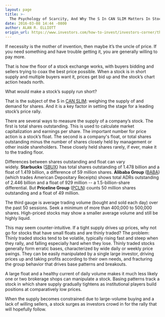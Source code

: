 ```yaml
---
layout: page
title: >-
  The Psychology of Scarcity, And Why The S In CAN SLIM Matters In Stock Trading
date: 2016-03-08 14:44 -0800
author: ALAN R. ELLIOTT
origin_url: https://www.investors.com/how-to-invest/investors-corner/the-psychology-of-scarcity-and-the-s-in-can-slim
---
```





If necessity is the mother of invention, then maybe it’s the uncle of price. If you need something and have trouble getting it, you are generally willing to pay more.


That is how the floor of a stock exchange works, with buyers bidding and sellers trying to coax the best price possible. When a stock is in short supply and multiple buyers want it, prices get bid up and the stock’s chart action heads north.


What would make a stock’s supply run short?


That is the subject of the S in [CAN SLIM](http://education.investors.com/courselandingpage.aspx?id=735749): weighing the supply of and demand for shares. And it is a key factor in setting the stage for a leading stock’s price rally.


There are several ways to measure the supply of a company’s stock. The first is total shares outstanding. This is used to calculate market capitalization and earnings per share. The important number for price action is a stock’s float. The second is a company's float, or total shares outstanding minus the number of shares closely held by management or other inside shareholders. These closely held shares rarely, if ever, make it to the trading floor.


Differences between shares outstanding and float can vary widely. **Starbucks** ([SBUX](https://research.investors.com/quote.aspx?symbol=SBUX)) has total shares outstanding of 1.478 billion and a float of 1.419 billion, a difference of 59 million shares. **Alibaba Group** ([BABA](https://research.investors.com/quote.aspx?symbol=BABA)) (which trades American Depositary Receipts) shows total ADRs outstanding of 2.446 billion and a float of 929 million -- a 1.5-billion-share differential. But **Priceline Group** ([PCLN](https://research.investors.com/quote.aspx?symbol=PCLN)) counts 50 million shares outstanding and a float of 49 million.


The third gauge is average trading volume (bought and sold each day) over the past 50 sessions. Seek a minimum of more than 400,000 to 500,000 shares. High-priced stocks may show a smaller average volume and still be highly liquid.


This may seem counter-intuitive. If a tight supply drives up prices, why not go for stocks that have small floats and are thinly traded? The problem: Thinly traded stocks tend to be volatile, typically rising fast and steep when they rally, and falling especially hard when they lose. Thinly traded stocks generally form erratic bases, characterized by wide daily or weekly price swings. They can be easily manipulated by a single large investor, driving prices up and taking profits according to their own needs, and fracturing the group behavior that drives base patterns and breakouts.


A large float and a healthy current of daily volume makes it much less likely one or two brokerage shops can manipulate a stock. Basing patterns track a stock in which share supply gradually tightens as institutional players build positions at comparatively low prices.


When the supply becomes constrained due to large-volume buying and a lack of willing sellers, a stock surges as investors crowd in for the rally that will hopefully follow.




